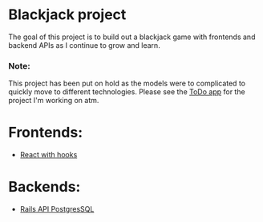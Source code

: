 # Blackjack project

The goal of this project is to build out a blackjack game with frontends and backend APIs as I continue to grow and learn.  

### Note:
This project has been put on hold as the models were to complicated to quickly move to different technologies. Please see the [ToDo app](https://github.com/wley3337/ToDo-Project) for the project I'm working on atm. 

# Frontends:

* [React with hooks](https://github.com/wley3337/blackjack-react-hooks)


# Backends: 

* [Rails API PostgresSQL](https://github.com/wley3337/blackjack-rails-api)
